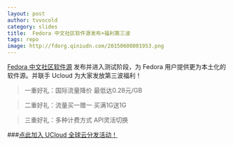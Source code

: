 ```yaml
---
layout: post
author: tvvocold
category: slides 
title:  Fedora 中文社区软件源发布+福利第三波             
tags: repo           
image: http://fdorg.qiniudn.com/20150608001953.png
---
```



[Fedora 中文社区软件源](http://repo.fdzh.org/) 发布并进入测试阶段，为 Fedora 用户提供更为本土化的软件源。并联手 Ucloud 为大家发放第三波福利！



>一重好礼：国际流量降价 最低达0.28元/GB

>二重好礼：流量买一赠一 买满1G送1G

>三重好礼：多种计费方式 API灵活切换

###[点此加入 UCloud 全球云分发活动！](http://www.ucloud.cn/?sem=cdn-zhiding-fedora)
